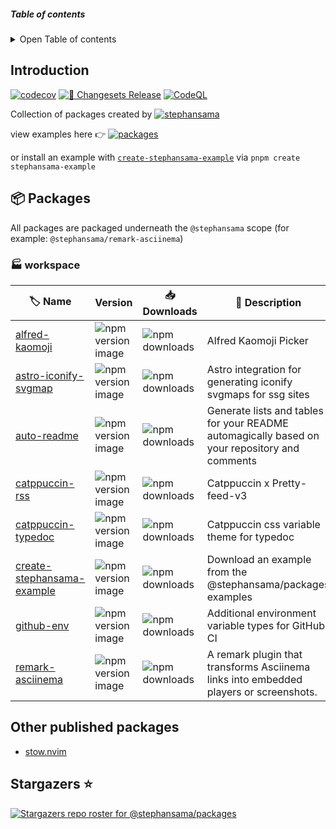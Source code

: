 ##### Table of contents

<details><summary>Open Table of contents</summary>

- [Introduction](#introduction)
- [📦 Packages](#-packages)
- [Other published packages](#other-published-packages)
- [Stargazers ⭐](#stargazers-)

</details>

## Introduction

[![codecov](https://codecov.io/github/stephansama/packages/graph/badge.svg)](https://codecov.io/github/stephansama/packages)
[![🦋 Changesets Release](https://github.com/stephansama/packages/actions/workflows/release.yml/badge.svg)](https://github.com/stephansama/packages/actions/workflows/release.yml)
[![CodeQL](https://github.com/stephansama/packages/actions/workflows/github-code-scanning/codeql/badge.svg)](https://github.com/stephansama/packages/actions/workflows/github-code-scanning/codeql)

Collection of packages created by [![stephansama](https://img.shields.io/github/followers/stephansama.svg?label=stephan%20Randle&logo=github)](https://github.com/stephansama/)

view examples here 👉 [![packages](https://pkg.pr.new/badge/stephansama/packages?style=flat&color=000&logoSize=auto)](https://pkg.pr.new/~/stephansama/packages)

or install an example with [`create-stephansama-example`](https://github.com/stephansama/packages/tree/main/packages/example)
via `pnpm create stephansama-example`

## 📦 Packages

All packages are packaged underneath the `@stephansama` scope (for example: `@stephansama/remark-asciinema`)

<!-- WORKSPACE start -->

### 🏭 workspace

| 🏷️ Name                                                     | Version                                                                                                                                        | 📥 Downloads                                                                                        | 📝 Description                                                                                |
| ----------------------------------------------------------- | ---------------------------------------------------------------------------------------------------------------------------------------------- | --------------------------------------------------------------------------------------------------- | --------------------------------------------------------------------------------------------- |
| [alfred-kaomoji](core/alfred-kaomoji/README.md)             | ![npm version image](https://img.shields.io/npm/v/%40stephansama%2Falfred-kaomoji?logo=npm&logoColor=red&color=211F1F&labelColor=211F1F)       | ![npm downloads](https://img.shields.io/npm/dw/@stephansama/alfred-kaomoji?labelColor=211F1F)       | Alfred Kaomoji Picker                                                                         |
| [astro-iconify-svgmap](core/astro-iconify-svgmap/README.md) | ![npm version image](https://img.shields.io/npm/v/%40stephansama%2Fastro-iconify-svgmap?logo=npm&logoColor=red&color=211F1F&labelColor=211F1F) | ![npm downloads](https://img.shields.io/npm/dw/@stephansama/astro-iconify-svgmap?labelColor=211F1F) | Astro integration for generating iconify svgmaps for ssg sites                                |
| [auto-readme](core/auto-readme/README.md)                   | ![npm version image](https://img.shields.io/npm/v/%40stephansama%2Fauto-readme?logo=npm&logoColor=red&color=211F1F&labelColor=211F1F)          | ![npm downloads](https://img.shields.io/npm/dw/@stephansama/auto-readme?labelColor=211F1F)          | Generate lists and tables for your README automagically based on your repository and comments |
| [catppuccin-rss](core/catppuccin-rss/README.md)             | ![npm version image](https://img.shields.io/npm/v/%40stephansama%2Fcatppuccin-rss?logo=npm&logoColor=red&color=211F1F&labelColor=211F1F)       | ![npm downloads](https://img.shields.io/npm/dw/@stephansama/catppuccin-rss?labelColor=211F1F)       | Catppuccin x Pretty-feed-v3                                                                   |
| [catppuccin-typedoc](core/catppuccin-typedoc/README.md)     | ![npm version image](https://img.shields.io/npm/v/%40stephansama%2Fcatppuccin-typedoc?logo=npm&logoColor=red&color=211F1F&labelColor=211F1F)   | ![npm downloads](https://img.shields.io/npm/dw/@stephansama/catppuccin-typedoc?labelColor=211F1F)   | Catppuccin css variable theme for typedoc                                                     |
| [create-stephansama-example](core/example/README.md)        | ![npm version image](https://img.shields.io/npm/v/create-stephansama-example?logo=npm&logoColor=red&color=211F1F&labelColor=211F1F)            | ![npm downloads](https://img.shields.io/npm/dw/create-stephansama-example?labelColor=211F1F)        | Download an example from the @stephansama/packages examples                                   |
| [github-env](core/github-env/README.md)                     | ![npm version image](https://img.shields.io/npm/v/%40stephansama%2Fgithub-env?logo=npm&logoColor=red&color=211F1F&labelColor=211F1F)           | ![npm downloads](https://img.shields.io/npm/dw/@stephansama/github-env?labelColor=211F1F)           | Additional environment variable types for GitHub CI                                           |
| [remark-asciinema](core/remark-asciinema/README.md)         | ![npm version image](https://img.shields.io/npm/v/%40stephansama%2Fremark-asciinema?logo=npm&logoColor=red&color=211F1F&labelColor=211F1F)     | ![npm downloads](https://img.shields.io/npm/dw/@stephansama/remark-asciinema?labelColor=211F1F)     | A remark plugin that transforms Asciinema links into embedded players or screenshots.         |

<!-- WORKSPACE end -->

## Other published packages

- [stow.nvim](https://github.com/stephansama/stow.nvim)

## Stargazers ⭐

[![Stargazers repo roster for @stephansama/packages](https://reporoster.com/stars/stephansama/packages)](https://github.com/stephansama/packages/stargazers)
